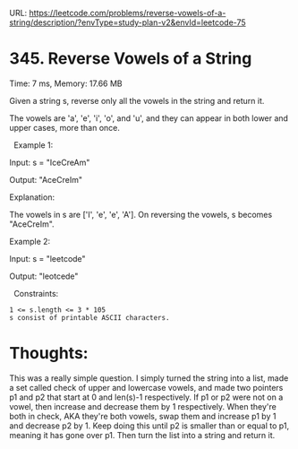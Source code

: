 URL: https://leetcode.com/problems/reverse-vowels-of-a-string/description/?envType=study-plan-v2&envId=leetcode-75

# 345. Reverse Vowels of a String

Time: 7 ms, Memory: 17.66 MB

Given a string s, reverse only all the vowels in the string and return it.

The vowels are 'a', 'e', 'i', 'o', and 'u', and they can appear in both lower and upper cases, more than once.

 
Example 1:

Input: s = "IceCreAm"

Output: "AceCreIm"

Explanation:

The vowels in s are ['I', 'e', 'e', 'A']. On reversing the vowels, s becomes "AceCreIm".

Example 2:

Input: s = "leetcode"

Output: "leotcede"

 
Constraints:

	1 <= s.length <= 3 * 105
	s consist of printable ASCII characters.

# Thoughts:
This was a really simple question. I simply turned the string into a list, made a set called check of upper and lowercase vowels, and made two pointers p1 and p2 that start at 0 and len(s)-1 respectively. If p1 or p2 were not on a vowel,
then increase and decrease them by 1 respectively. When they're both in check, AKA they're both vowels, swap them and increase p1 by 1 and decrease p2 by 1. Keep doing this until p2 is smaller than or equal to p1, meaning it has gone over
p1. Then turn the list into a string and return it.

